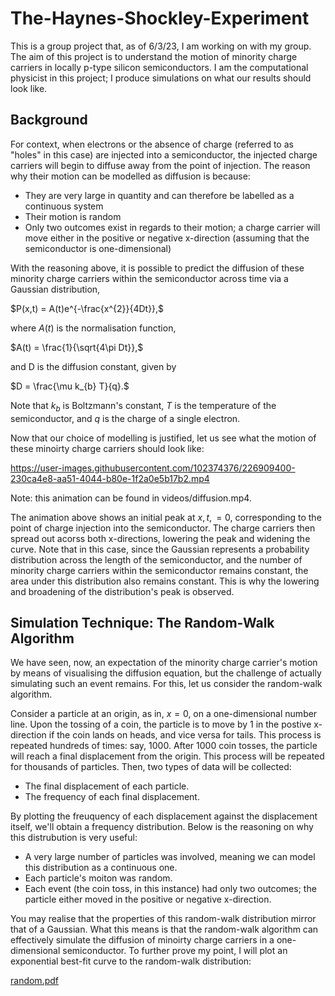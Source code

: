 # The-Haynes-Shockley-Experiment

This is a group project that, as of 6/3/23, I am working on with my group. The aim of this project is to understand the motion of minority charge carriers in locally p-type silicon semiconductors. I am the computational physicist in this project; I produce simulations on what our results should look like.

## Background

For context, when electrons or the absence of charge (referred to as "holes" in this case) are injected into a semiconductor, the injected charge carriers will begin to diffuse away from the point of injection. The reason why their motion can be modelled as diffusion is because:

* They are very large in quantity and can therefore be labelled as a continuous system
* Their motion is random
* Only two outcomes exist in regards to their motion; a charge carrier will move either in the positive or negative x-direction (assuming that the semiconductor is one-dimensional)

With the reasoning above, it is possible to predict the diffusion of these minority charge carriers within the semiconductor across time via a Gaussian distribution,

$P(x,t) = A(t)e^{-\frac{x^{2}}{4Dt}},$

where $A(t)$ is the normalisation function,

$A(t) = \frac{1}{\sqrt{4\pi Dt}},$

and D is the diffusion constant, given by

$D = \frac{\mu k_{b} T}{q}.$

Note that $k_{b}$ is Boltzmann's constant, $T$ is the temperature of the semiconductor, and $q$ is the charge of a single electron.

Now that our choice of modelling is justified, let us see what the motion of these minoirty charge carriers should look like:

https://user-images.githubusercontent.com/102374376/226909400-230ca4e8-aa51-4044-b80e-1f2a0e5b17b2.mp4


Note: this animation can be found in videos/diffusion.mp4.

The animation above shows an initial peak at $x, t, = 0$, corresponding to the point of charge injection into the semiconductor. The charge carriers then spread out acorss both x-directions, lowering the peak and widening the curve. Note that in this case, since the Gaussian represents a probability distribution across the length of the semiconductor, and the number of minority charge carriers within the semiconductor remains constant, the area under this distribution also remains constant. This is why the lowering and broadening of the distribution's peak is observed.

## Simulation Technique: The Random-Walk Algorithm

We have seen, now, an expectation of the minority charge carrier's motion by means of visualising the diffusion equation, but the challenge of actually simulating such an event remains. For this, let us consider the random-walk algorithm.

Consider a particle at an origin, as in, $x = 0$, on a one-dimensional number line. Upon the tossing of a coin, the particle is to move by 1 in the postive x-direction if the coin lands on heads, and vice versa for tails. This process is repeated hundreds of times: say, 1000. After 1000 coin tosses, the particle will reach a final displacement from the origin. This process will be repeated for thousands of particles. Then, two types of data will be collected:

* The final displacement of each particle.
* The frequency of each final displacement.

By plotting the freuquency of each displacement against the displacement itself, we'll obtain a frequency distribution. Below is the reasoning on why this distrubution is very useful:

* A very large number of particles was involved, meaning we can model this distribution as a continuous one.
* Each particle's moiton was random.
* Each event (the coin toss, in this instance) had only two outcomes; the particle either moved in the positive or negative x-direction.

You may realise that the properties of this random-walk distribution mirror that of a Gaussian. What this means is that the random-walk algorithm can effectively simulate the diffusion of minoirty charge carriers in a one-dimensional semiconductor. To further prove my point, I will plot an exponential best-fit curve to the random-walk distribution:

[random.pdf](https://github.com/tresul03/The-Haynes-Shockley-Experiment-/files/11165727/random.pdf)
